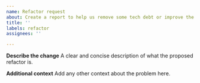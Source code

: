 ```yaml
---
name: Refactor request
about: Create a report to help us remove some tech debt or improve the implementation of some part of the code
title: ''
labels: refactor
assignees: ''

---
```


**Describe the change**
A clear and concise description of what the proposed refactor is.

**Additional context**
Add any other context about the problem here.
